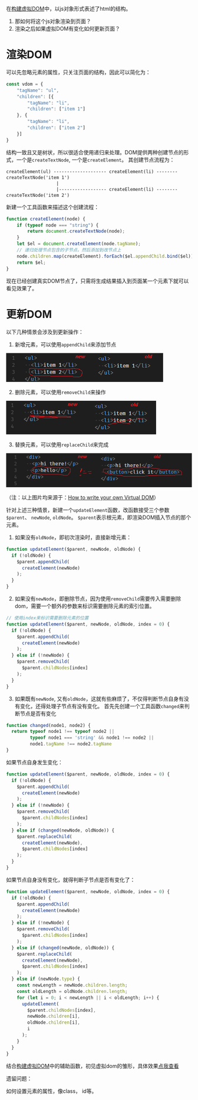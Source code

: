 在[构建虚拟DOM](./构建虚拟DOM.md)中，以js对象形式表述了html的结构。
1. 那如何将这个js对象渲染到页面？
2. 渲染之后如果虚拟DOM有变化如何更新页面？

# 渲染DOM
可以先忽略元素的属性，只关注页面的结构，因此可以简化为：
```js
const vdom = { 
    "tagName": "ul",
    "children": [{
        "tagName": "li", 
        "children": ["item 1"]
    }, { 
        "tagName": "li", 
        "children": ["item 2"] 
    }]
}
```
结构一致且又是树状，所以很适合使用递归来处理。DOM提供两种创建节点的形式，一个是`createTextNode`, 一个是`createElement`。
其创建节点流程为：
```
createElement(ul) -------------------- createElement(li) -------- createTextNode('item 1')
                   |
                   |------------------ createElement(li) -------- createTextNode('item 2')

```
新建一个工具函数来描述这个创建流程：
```js
function createElement(node) {
    if (typeof node === "string") {
        return document.createTextNode(node);
    }
    let $el = document.createElement(node.tagName);
    // 递归处理节点包含的子节点，然后添加到改节点上
    node.children.map(createElement).forEach($el.appendChild.bind($el));
    return $el;
}
```
现在已经创建真实DOM节点了，只需将生成结果插入到页面某一个元素下就可以看见效果了。

# 更新DOM
以下几种情景会涉及到更新操作：
1. 新增元素，可以使用`appendChild`来添加节点

![新增元素](./img/edit_dom_add.png)

2. 删除元素，可以使用`removeChild`来操作

![删除元素](./img/edit_dom_rm.png)

3. 替换元素，可以使用`replaceChild`来完成

![替换元素](./img/edit_dom_replace.png)

（注：以上图片均来源于：[How to write your own Virtual DOM](https://medium.com/@deathmood/how-to-write-your-own-virtual-dom-ee74acc13060)）

针对上述三种情景，新建一个`updateElement`函数，改函数接受三个参数`$parent`、 `newNode`, `oldNode`。
`$parent`表示根元素，即渲染DOM插入节点的那个元素。

1. 如果没有`oldNode`，即初次渲染时，直接新增元素：
```js
function updateElement($parent, newNode, oldNode) {
  if (!oldNode) {
    $parent.appendChild(
      createElement(newNode)
    );
  }
}
```

2. 如果没有`newNode`，即删除节点，因为使用`removeChild`需要传入需要删除dom，需要一个额外的参数来标识需要删除元素的索引位置。
```js
// 使用index来标识需要删除元素的位置
function updateElement($parent, newNode, oldNode, index = 0) {
  if (!oldNode) {
    $parent.appendChild(
      createElement(newNode)
    );
  } else if (!newNode) {
    $parent.removeChild(
      $parent.childNodes[index]
    );
  }
}
```

3. 如果既有`newNode`, 又有`oldNode`，这就有些麻烦了，不仅得判断节点自身有没有变化，还得处理子节点有没有变化。
首先先创建一个工具函数`changed`来判断节点是否有变化
```js
function changed(node1, node2) {
  return typeof node1 !== typeof node2 ||
         typeof node1 === 'string' && node1 !== node2 ||
         node1.tagName !== node2.tagName
}
```
如果节点自身发生变化：
```js
function updateElement($parent, newNode, oldNode, index = 0) {
  if (!oldNode) {
    $parent.appendChild(
      createElement(newNode)
    );
  } else if (!newNode) {
    $parent.removeChild(
      $parent.childNodes[index]
    );
  } else if (changed(newNode, oldNode)) {
    $parent.replaceChild(
      createElement(newNode),
      $parent.childNodes[index]
    );
  }
}
```
如果节点自身没有变化，就得判断子节点是否有变化了：
```js
function updateElement($parent, newNode, oldNode, index = 0) {
  if (!oldNode) {
    $parent.appendChild(
      createElement(newNode)
    );
  } else if (!newNode) {
    $parent.removeChild(
      $parent.childNodes[index]
    );
  } else if (changed(newNode, oldNode)) {
    $parent.replaceChild(
      createElement(newNode),
      $parent.childNodes[index]
    );
  } else if (newNode.type) {
    const newLength = newNode.children.length;
    const oldLength = oldNode.children.length;
    for (let i = 0; i < newLength || i < oldLength; i++) {
      updateElement(
        $parent.childNodes[index],
        newNode.children[i],
        oldNode.children[i],
        i
      );
    }
  }
}
```
结合[构建虚拟DOM](./构建虚拟DOM.md)中的辅助函数，初见虚拟dom的雏形，具体效果[点我查看](http://xchb.work/demo/virtual-dom/representing/index.html)

遗留问题：

如何设置元素的属性，像class， id等。
